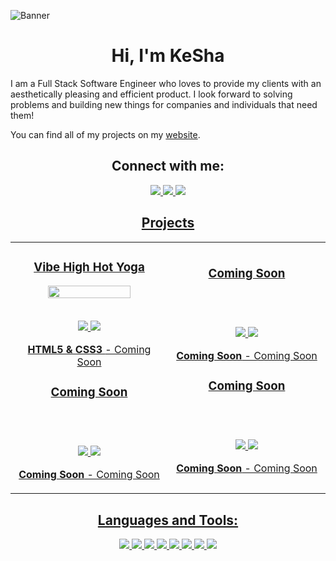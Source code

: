![Banner](https://user-images.githubusercontent.com/103616990/175493325-e485c8aa-5f80-4d91-9096-a706dc609889.png)


<h1 align="center">Hi, I'm KeSha</h1>

I am a Full Stack Software Engineer who loves to provide my clients with an aesthetically pleasing and efficient product. I look forward to solving problems and building new things for companies and individuals that need them!

You can find all of my projects on my <a href="https://keshakreates.com/#](https://keshakreates.com/#)">website</a>.


<h2 align="center">Connect with me:</h2>
<p align="center">
  <a href="https://twitter.com/keshakreates" target="blank"><img src="https://img.shields.io/badge/Twitter-black?style=for-the-badge&logo=twitter"/>
 <a href="https://www.linkedin.com/in/kesha-smith-/" target="blank"><img src="https://img.shields.io/badge/LinkedIn-black?style=for-the-badge&logo=linkedin"/>
   <a href="https://angel.co/u/kesha-smith" target="blank"><img src="https://img.shields.io/badge/Angellist-black?style=for-the-badge&logo=angellist"/>
</p>


<h2 align="center">Projects </h2>
<div align="center">
<table>
<tr>
<td width="50%">
  <h3 align="center" color="white">Vibe High Hot Yoga</h3>
  <div align="center" >  
  <a href='https://vibehighhotyoga.netlify.app'> 
  </a>
    
 <img width ="75%" src="https://user-images.githubusercontent.com/103616990/188330399-cf21b5de-0ab6-48fe-b66b-0241315b1b8a.jpeg"/>

  <br>
  <br>
  <p>
    <a href="https://github.com/KeShaKreates/vibehighhotyoga" target="_blank">
    
  <img src="https://img.shields.io/badge/Code-black?style=for-the-badge&logo=github"/>
      
  <a href="https://vibehighhotyoga.netlify.app" target="_blank">
  <img src="https://img.shields.io/badge/-website-green?style=for-the-badge&color=ceedc7"/>
  </a>
  </p>
  <p><strong>HTML5 & CSS3 </strong> - Coming Soon</p>
  </div>
    <h3 align="center" color="white">Coming Soon</h3>
  <div align="center" >  
  <a href='website link'> 
  </a>
    
 
  <br>
  <br>
  <p>
    <a href="code link" target="_blank">
    
  <img src="https://img.shields.io/badge/Code-black?style=for-the-badge&logo=github"/>
      
  <a href="website link" target="_blank">
  <img src="https://img.shields.io/badge/-website-green?style=for-the-badge&color=ceedc7"/>
  </a>
  </p>
  <p><strong>Coming Soon</strong> - Coming Soon</p>
  </div>
  </td>
  <td width="50%">
    <h3 align="center" color="white">Coming Soon</h3>
  <div align="center" >  
  <a href='website link'>
  </a>
   
    
  <br>
  <br>
  <p>
  <a href="code link" target="_blank">
  <img src="https://img.shields.io/badge/Code-black?style=for-the-badge&logo=github"/>
  </a>  
  <a href="website link" target="_blank">
  <img src="https://img.shields.io/badge/-website-green?style=for-the-badge&color=ceedc7"/>
  </a>
  </p>
  <p><strong>Coming Soon</strong> - Coming Soon</p>
  </div>
    <h3 align="center" color="white">Coming Soon</h3>
  <div align="center" >  
  <a href='website link'>
  </a>
   
    
  <br>
  <br>
  <p>
  <a href="code link" target="_blank">
  <img src="https://img.shields.io/badge/Code-black?style=for-the-badge&logo=github"/>
  </a>  
  <a href="website link" target="_blank">
  <img src="https://img.shields.io/badge/-website-green?style=for-the-badge&color=ceedc7"/>
  </a>
  </p>
  <p><strong>Coming Soon</strong> - Coming Soon</p>
  </div>
  </table>


<h2 align="center">Languages and Tools:</h2>
<p align="center">
  <img src="https://img.shields.io/badge/CSS3-black?style=for-the-badge&logo=css3"/>  
  <img src="https://img.shields.io/badge/HTML5-black?style=for-the-badge&logo=html5"/>  
  <img src="https://img.shields.io/badge/EXPRESS-black?style=for-the-badge&logo=express"/>  
  <img src="https://img.shields.io/badge/JAVASCRIPT-black?style=for-the-badge&logo=javascript"/>  
  <img src="https://img.shields.io/badge/MONGODB-black?style=for-the-badge&logo=mongodb"/>  
  <img src="https://img.shields.io/badge/NODE.JS-black?style=for-the-badge&logo=node.js"/>  
  <img src="https://img.shields.io/badge/REACT.JS-black?style=for-the-badge&logo=react"/>  
  <img src="https://img.shields.io/badge/POSTGRESQL.JS-black?style=for-the-badge&logo=postgresql"/>  
</p>





